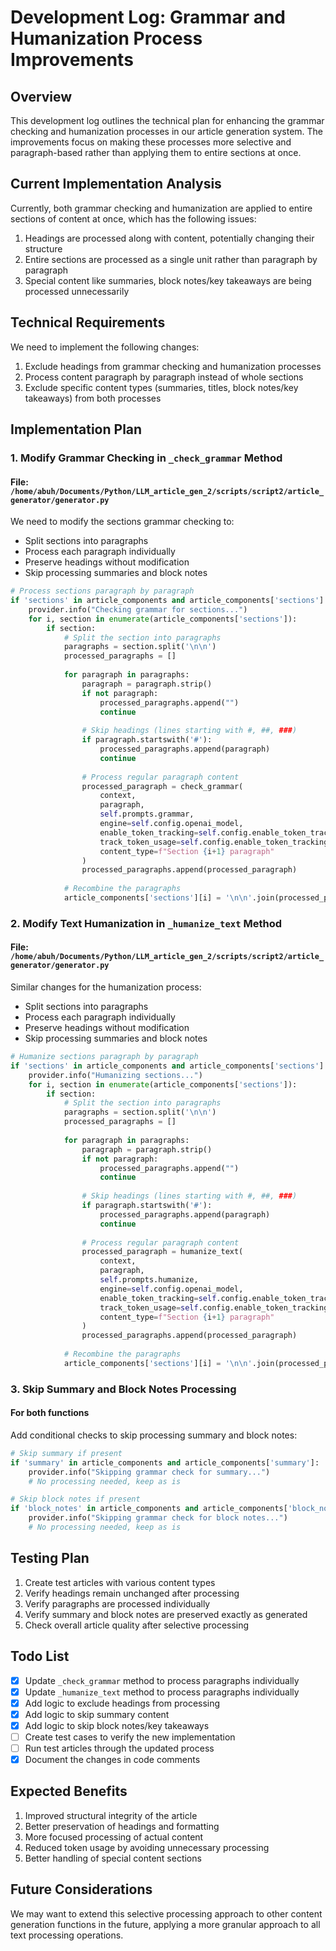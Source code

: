 # Development Log: Grammar and Humanization Process Improvements

## Overview

This development log outlines the technical plan for enhancing the grammar checking and humanization processes in our article generation system. The improvements focus on making these processes more selective and paragraph-based rather than applying them to entire sections at once.

## Current Implementation Analysis

Currently, both grammar checking and humanization are applied to entire sections of content at once, which has the following issues:

1. Headings are processed along with content, potentially changing their structure
2. Entire sections are processed as a single unit rather than paragraph by paragraph
3. Special content like summaries, block notes/key takeaways are being processed unnecessarily

## Technical Requirements

We need to implement the following changes:

1. Exclude headings from grammar checking and humanization processes
2. Process content paragraph by paragraph instead of whole sections
3. Exclude specific content types (summaries, titles, block notes/key takeaways) from both processes

## Implementation Plan

### 1. Modify Grammar Checking in `_check_grammar` Method

#### File: `/home/abuh/Documents/Python/LLM_article_gen_2/scripts/script2/article_generator/generator.py`

We need to modify the sections grammar checking to:
- Split sections into paragraphs
- Process each paragraph individually
- Preserve headings without modification
- Skip processing summaries and block notes

```python
# Process sections paragraph by paragraph
if 'sections' in article_components and article_components['sections']:
    provider.info("Checking grammar for sections...")
    for i, section in enumerate(article_components['sections']):
        if section:
            # Split the section into paragraphs
            paragraphs = section.split('\n\n')
            processed_paragraphs = []
            
            for paragraph in paragraphs:
                paragraph = paragraph.strip()
                if not paragraph:
                    processed_paragraphs.append("")
                    continue
                
                # Skip headings (lines starting with #, ##, ###)
                if paragraph.startswith('#'):
                    processed_paragraphs.append(paragraph)
                    continue
                
                # Process regular paragraph content
                processed_paragraph = check_grammar(
                    context,
                    paragraph,
                    self.prompts.grammar,
                    engine=self.config.openai_model,
                    enable_token_tracking=self.config.enable_token_tracking,
                    track_token_usage=self.config.enable_token_tracking,
                    content_type=f"Section {i+1} paragraph"
                )
                processed_paragraphs.append(processed_paragraph)
            
            # Recombine the paragraphs
            article_components['sections'][i] = '\n\n'.join(processed_paragraphs)
```

### 2. Modify Text Humanization in `_humanize_text` Method

#### File: `/home/abuh/Documents/Python/LLM_article_gen_2/scripts/script2/article_generator/generator.py`

Similar changes for the humanization process:
- Split sections into paragraphs
- Process each paragraph individually
- Preserve headings without modification
- Skip processing summaries and block notes

```python
# Humanize sections paragraph by paragraph
if 'sections' in article_components and article_components['sections']:
    provider.info("Humanizing sections...")
    for i, section in enumerate(article_components['sections']):
        if section:
            # Split the section into paragraphs
            paragraphs = section.split('\n\n')
            processed_paragraphs = []
            
            for paragraph in paragraphs:
                paragraph = paragraph.strip()
                if not paragraph:
                    processed_paragraphs.append("")
                    continue
                
                # Skip headings (lines starting with #, ##, ###)
                if paragraph.startswith('#'):
                    processed_paragraphs.append(paragraph)
                    continue
                
                # Process regular paragraph content
                processed_paragraph = humanize_text(
                    context,
                    paragraph,
                    self.prompts.humanize,
                    engine=self.config.openai_model,
                    enable_token_tracking=self.config.enable_token_tracking,
                    track_token_usage=self.config.enable_token_tracking,
                    content_type=f"Section {i+1} paragraph"
                )
                processed_paragraphs.append(processed_paragraph)
            
            # Recombine the paragraphs
            article_components['sections'][i] = '\n\n'.join(processed_paragraphs)
```

### 3. Skip Summary and Block Notes Processing

#### For both functions

Add conditional checks to skip processing summary and block notes:

```python
# Skip summary if present
if 'summary' in article_components and article_components['summary']:
    provider.info("Skipping grammar check for summary...")
    # No processing needed, keep as is

# Skip block notes if present
if 'block_notes' in article_components and article_components['block_notes']:
    provider.info("Skipping grammar check for block notes...")
    # No processing needed, keep as is
```

## Testing Plan

1. Create test articles with various content types
2. Verify headings remain unchanged after processing
3. Verify paragraphs are processed individually
4. Verify summary and block notes are preserved exactly as generated
5. Check overall article quality after selective processing

## Todo List

- [x] Update `_check_grammar` method to process paragraphs individually
- [x] Update `_humanize_text` method to process paragraphs individually
- [x] Add logic to exclude headings from processing
- [x] Add logic to skip summary content
- [x] Add logic to skip block notes/key takeaways
- [ ] Create test cases to verify the new implementation
- [ ] Run test articles through the updated process
- [x] Document the changes in code comments

## Expected Benefits

1. Improved structural integrity of the article
2. Better preservation of headings and formatting
3. More focused processing of actual content
4. Reduced token usage by avoiding unnecessary processing
5. Better handling of special content sections

## Future Considerations

We may want to extend this selective processing approach to other content generation functions in the future, applying a more granular approach to all text processing operations.
